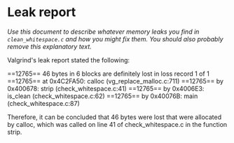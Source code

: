 # Leak report

_Use this document to describe whatever memory leaks you find in `clean_whitespace.c` and how you might fix them. You should also probably remove this explanatory text._

Valgrind's leak report stated the following:

==12765== 46 bytes in 6 blocks are definitely lost in loss record 1 of 1
==12765==    at 0x4C2FA50: calloc (vg_replace_malloc.c:711)
==12765==    by 0x400678: strip (check_whitespace.c:41)
==12765==    by 0x4006E3: is_clean (check_whitespace.c:62)
==12765==    by 0x40076B: main (check_whitespace.c:87)

Therefore, it can be concluded that 46 bytes were lost that were allocated by calloc, which was called on line 41  of check_whitespace.c in the function strip.
